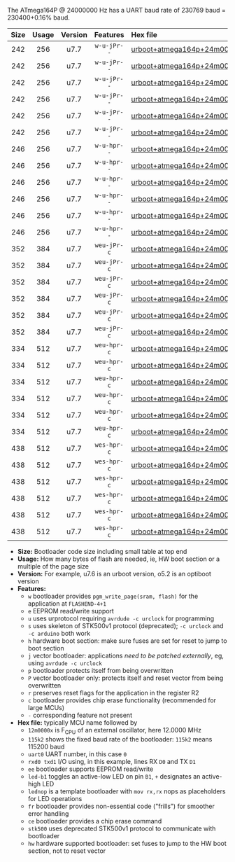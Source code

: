 The ATmega164P @ 24000000 Hz has a UART baud rate of 230769 baud = 230400+0.16% baud.

|Size|Usage|Version|Features|Hex file|
|:-:|:-:|:-:|:-:|:--|
|242|256|u7.7|`w-u-jPr--`|[urboot+atmega164p+24m0000x++230k4_uart0_rxd0_txd1_led+b0.hex](https://raw.githubusercontent.com/stefanrueger/urboot.hex/main/mcus/atmega164p/external_oscillator/fcpu+24m0000_Hz/br++230k4_bps/urboot+atmega164p+24m0000x++230k4_uart0_rxd0_txd1_led+b0.hex)|
|242|256|u7.7|`w-u-jPr--`|[urboot+atmega164p+24m0000x++230k4_uart0_rxd0_txd1_led+b7.hex](https://raw.githubusercontent.com/stefanrueger/urboot.hex/main/mcus/atmega164p/external_oscillator/fcpu+24m0000_Hz/br++230k4_bps/urboot+atmega164p+24m0000x++230k4_uart0_rxd0_txd1_led+b7.hex)|
|242|256|u7.7|`w-u-jPr--`|[urboot+atmega164p+24m0000x++230k4_uart0_rxd0_txd1_lednop.hex](https://raw.githubusercontent.com/stefanrueger/urboot.hex/main/mcus/atmega164p/external_oscillator/fcpu+24m0000_Hz/br++230k4_bps/urboot+atmega164p+24m0000x++230k4_uart0_rxd0_txd1_lednop.hex)|
|242|256|u7.7|`w-u-jPr--`|[urboot+atmega164p+24m0000x++230k4_uart1_rxd2_txd3_led+b0.hex](https://raw.githubusercontent.com/stefanrueger/urboot.hex/main/mcus/atmega164p/external_oscillator/fcpu+24m0000_Hz/br++230k4_bps/urboot+atmega164p+24m0000x++230k4_uart1_rxd2_txd3_led+b0.hex)|
|242|256|u7.7|`w-u-jPr--`|[urboot+atmega164p+24m0000x++230k4_uart1_rxd2_txd3_led+b7.hex](https://raw.githubusercontent.com/stefanrueger/urboot.hex/main/mcus/atmega164p/external_oscillator/fcpu+24m0000_Hz/br++230k4_bps/urboot+atmega164p+24m0000x++230k4_uart1_rxd2_txd3_led+b7.hex)|
|242|256|u7.7|`w-u-jPr--`|[urboot+atmega164p+24m0000x++230k4_uart1_rxd2_txd3_lednop.hex](https://raw.githubusercontent.com/stefanrueger/urboot.hex/main/mcus/atmega164p/external_oscillator/fcpu+24m0000_Hz/br++230k4_bps/urboot+atmega164p+24m0000x++230k4_uart1_rxd2_txd3_lednop.hex)|
|246|256|u7.7|`w-u-hpr--`|[urboot+atmega164p+24m0000x++230k4_uart0_rxd0_txd1_led+b0_fr_hw.hex](https://raw.githubusercontent.com/stefanrueger/urboot.hex/main/mcus/atmega164p/external_oscillator/fcpu+24m0000_Hz/br++230k4_bps/urboot+atmega164p+24m0000x++230k4_uart0_rxd0_txd1_led+b0_fr_hw.hex)|
|246|256|u7.7|`w-u-hpr--`|[urboot+atmega164p+24m0000x++230k4_uart0_rxd0_txd1_led+b7_fr_hw.hex](https://raw.githubusercontent.com/stefanrueger/urboot.hex/main/mcus/atmega164p/external_oscillator/fcpu+24m0000_Hz/br++230k4_bps/urboot+atmega164p+24m0000x++230k4_uart0_rxd0_txd1_led+b7_fr_hw.hex)|
|246|256|u7.7|`w-u-hpr--`|[urboot+atmega164p+24m0000x++230k4_uart0_rxd0_txd1_lednop_fr_hw.hex](https://raw.githubusercontent.com/stefanrueger/urboot.hex/main/mcus/atmega164p/external_oscillator/fcpu+24m0000_Hz/br++230k4_bps/urboot+atmega164p+24m0000x++230k4_uart0_rxd0_txd1_lednop_fr_hw.hex)|
|246|256|u7.7|`w-u-hpr--`|[urboot+atmega164p+24m0000x++230k4_uart1_rxd2_txd3_led+b0_fr_hw.hex](https://raw.githubusercontent.com/stefanrueger/urboot.hex/main/mcus/atmega164p/external_oscillator/fcpu+24m0000_Hz/br++230k4_bps/urboot+atmega164p+24m0000x++230k4_uart1_rxd2_txd3_led+b0_fr_hw.hex)|
|246|256|u7.7|`w-u-hpr--`|[urboot+atmega164p+24m0000x++230k4_uart1_rxd2_txd3_led+b7_fr_hw.hex](https://raw.githubusercontent.com/stefanrueger/urboot.hex/main/mcus/atmega164p/external_oscillator/fcpu+24m0000_Hz/br++230k4_bps/urboot+atmega164p+24m0000x++230k4_uart1_rxd2_txd3_led+b7_fr_hw.hex)|
|246|256|u7.7|`w-u-hpr--`|[urboot+atmega164p+24m0000x++230k4_uart1_rxd2_txd3_lednop_fr_hw.hex](https://raw.githubusercontent.com/stefanrueger/urboot.hex/main/mcus/atmega164p/external_oscillator/fcpu+24m0000_Hz/br++230k4_bps/urboot+atmega164p+24m0000x++230k4_uart1_rxd2_txd3_lednop_fr_hw.hex)|
|352|384|u7.7|`weu-jPr-c`|[urboot+atmega164p+24m0000x++230k4_uart0_rxd0_txd1_ee_led+b0_fr_ce.hex](https://raw.githubusercontent.com/stefanrueger/urboot.hex/main/mcus/atmega164p/external_oscillator/fcpu+24m0000_Hz/br++230k4_bps/urboot+atmega164p+24m0000x++230k4_uart0_rxd0_txd1_ee_led+b0_fr_ce.hex)|
|352|384|u7.7|`weu-jPr-c`|[urboot+atmega164p+24m0000x++230k4_uart0_rxd0_txd1_ee_led+b7_fr_ce.hex](https://raw.githubusercontent.com/stefanrueger/urboot.hex/main/mcus/atmega164p/external_oscillator/fcpu+24m0000_Hz/br++230k4_bps/urboot+atmega164p+24m0000x++230k4_uart0_rxd0_txd1_ee_led+b7_fr_ce.hex)|
|352|384|u7.7|`weu-jPr-c`|[urboot+atmega164p+24m0000x++230k4_uart0_rxd0_txd1_ee_lednop_fr_ce.hex](https://raw.githubusercontent.com/stefanrueger/urboot.hex/main/mcus/atmega164p/external_oscillator/fcpu+24m0000_Hz/br++230k4_bps/urboot+atmega164p+24m0000x++230k4_uart0_rxd0_txd1_ee_lednop_fr_ce.hex)|
|352|384|u7.7|`weu-jPr-c`|[urboot+atmega164p+24m0000x++230k4_uart1_rxd2_txd3_ee_led+b0_fr_ce.hex](https://raw.githubusercontent.com/stefanrueger/urboot.hex/main/mcus/atmega164p/external_oscillator/fcpu+24m0000_Hz/br++230k4_bps/urboot+atmega164p+24m0000x++230k4_uart1_rxd2_txd3_ee_led+b0_fr_ce.hex)|
|352|384|u7.7|`weu-jPr-c`|[urboot+atmega164p+24m0000x++230k4_uart1_rxd2_txd3_ee_led+b7_fr_ce.hex](https://raw.githubusercontent.com/stefanrueger/urboot.hex/main/mcus/atmega164p/external_oscillator/fcpu+24m0000_Hz/br++230k4_bps/urboot+atmega164p+24m0000x++230k4_uart1_rxd2_txd3_ee_led+b7_fr_ce.hex)|
|352|384|u7.7|`weu-jPr-c`|[urboot+atmega164p+24m0000x++230k4_uart1_rxd2_txd3_ee_lednop_fr_ce.hex](https://raw.githubusercontent.com/stefanrueger/urboot.hex/main/mcus/atmega164p/external_oscillator/fcpu+24m0000_Hz/br++230k4_bps/urboot+atmega164p+24m0000x++230k4_uart1_rxd2_txd3_ee_lednop_fr_ce.hex)|
|334|512|u7.7|`weu-hpr-c`|[urboot+atmega164p+24m0000x++230k4_uart0_rxd0_txd1_ee_led+b0_fr_ce_hw.hex](https://raw.githubusercontent.com/stefanrueger/urboot.hex/main/mcus/atmega164p/external_oscillator/fcpu+24m0000_Hz/br++230k4_bps/urboot+atmega164p+24m0000x++230k4_uart0_rxd0_txd1_ee_led+b0_fr_ce_hw.hex)|
|334|512|u7.7|`weu-hpr-c`|[urboot+atmega164p+24m0000x++230k4_uart0_rxd0_txd1_ee_led+b7_fr_ce_hw.hex](https://raw.githubusercontent.com/stefanrueger/urboot.hex/main/mcus/atmega164p/external_oscillator/fcpu+24m0000_Hz/br++230k4_bps/urboot+atmega164p+24m0000x++230k4_uart0_rxd0_txd1_ee_led+b7_fr_ce_hw.hex)|
|334|512|u7.7|`weu-hpr-c`|[urboot+atmega164p+24m0000x++230k4_uart0_rxd0_txd1_ee_lednop_fr_ce_hw.hex](https://raw.githubusercontent.com/stefanrueger/urboot.hex/main/mcus/atmega164p/external_oscillator/fcpu+24m0000_Hz/br++230k4_bps/urboot+atmega164p+24m0000x++230k4_uart0_rxd0_txd1_ee_lednop_fr_ce_hw.hex)|
|334|512|u7.7|`weu-hpr-c`|[urboot+atmega164p+24m0000x++230k4_uart1_rxd2_txd3_ee_led+b0_fr_ce_hw.hex](https://raw.githubusercontent.com/stefanrueger/urboot.hex/main/mcus/atmega164p/external_oscillator/fcpu+24m0000_Hz/br++230k4_bps/urboot+atmega164p+24m0000x++230k4_uart1_rxd2_txd3_ee_led+b0_fr_ce_hw.hex)|
|334|512|u7.7|`weu-hpr-c`|[urboot+atmega164p+24m0000x++230k4_uart1_rxd2_txd3_ee_led+b7_fr_ce_hw.hex](https://raw.githubusercontent.com/stefanrueger/urboot.hex/main/mcus/atmega164p/external_oscillator/fcpu+24m0000_Hz/br++230k4_bps/urboot+atmega164p+24m0000x++230k4_uart1_rxd2_txd3_ee_led+b7_fr_ce_hw.hex)|
|334|512|u7.7|`weu-hpr-c`|[urboot+atmega164p+24m0000x++230k4_uart1_rxd2_txd3_ee_lednop_fr_ce_hw.hex](https://raw.githubusercontent.com/stefanrueger/urboot.hex/main/mcus/atmega164p/external_oscillator/fcpu+24m0000_Hz/br++230k4_bps/urboot+atmega164p+24m0000x++230k4_uart1_rxd2_txd3_ee_lednop_fr_ce_hw.hex)|
|438|512|u7.7|`wes-hpr-c`|[urboot+atmega164p+24m0000x++230k4_uart0_rxd0_txd1_ee_led+b0_fr_ce_stk500_hw.hex](https://raw.githubusercontent.com/stefanrueger/urboot.hex/main/mcus/atmega164p/external_oscillator/fcpu+24m0000_Hz/br++230k4_bps/urboot+atmega164p+24m0000x++230k4_uart0_rxd0_txd1_ee_led+b0_fr_ce_stk500_hw.hex)|
|438|512|u7.7|`wes-hpr-c`|[urboot+atmega164p+24m0000x++230k4_uart0_rxd0_txd1_ee_led+b7_fr_ce_stk500_hw.hex](https://raw.githubusercontent.com/stefanrueger/urboot.hex/main/mcus/atmega164p/external_oscillator/fcpu+24m0000_Hz/br++230k4_bps/urboot+atmega164p+24m0000x++230k4_uart0_rxd0_txd1_ee_led+b7_fr_ce_stk500_hw.hex)|
|438|512|u7.7|`wes-hpr-c`|[urboot+atmega164p+24m0000x++230k4_uart0_rxd0_txd1_ee_lednop_fr_ce_stk500_hw.hex](https://raw.githubusercontent.com/stefanrueger/urboot.hex/main/mcus/atmega164p/external_oscillator/fcpu+24m0000_Hz/br++230k4_bps/urboot+atmega164p+24m0000x++230k4_uart0_rxd0_txd1_ee_lednop_fr_ce_stk500_hw.hex)|
|438|512|u7.7|`wes-hpr-c`|[urboot+atmega164p+24m0000x++230k4_uart1_rxd2_txd3_ee_led+b0_fr_ce_stk500_hw.hex](https://raw.githubusercontent.com/stefanrueger/urboot.hex/main/mcus/atmega164p/external_oscillator/fcpu+24m0000_Hz/br++230k4_bps/urboot+atmega164p+24m0000x++230k4_uart1_rxd2_txd3_ee_led+b0_fr_ce_stk500_hw.hex)|
|438|512|u7.7|`wes-hpr-c`|[urboot+atmega164p+24m0000x++230k4_uart1_rxd2_txd3_ee_led+b7_fr_ce_stk500_hw.hex](https://raw.githubusercontent.com/stefanrueger/urboot.hex/main/mcus/atmega164p/external_oscillator/fcpu+24m0000_Hz/br++230k4_bps/urboot+atmega164p+24m0000x++230k4_uart1_rxd2_txd3_ee_led+b7_fr_ce_stk500_hw.hex)|
|438|512|u7.7|`wes-hpr-c`|[urboot+atmega164p+24m0000x++230k4_uart1_rxd2_txd3_ee_lednop_fr_ce_stk500_hw.hex](https://raw.githubusercontent.com/stefanrueger/urboot.hex/main/mcus/atmega164p/external_oscillator/fcpu+24m0000_Hz/br++230k4_bps/urboot+atmega164p+24m0000x++230k4_uart1_rxd2_txd3_ee_lednop_fr_ce_stk500_hw.hex)|

- **Size:** Bootloader code size including small table at top end
- **Usage:** How many bytes of flash are needed, ie, HW boot section or a multiple of the page size
- **Version:** For example, u7.6 is an urboot version, o5.2 is an optiboot version
- **Features:**
  + `w` bootloader provides `pgm_write_page(sram, flash)` for the application at `FLASHEND-4+1`
  + `e` EEPROM read/write support
  + `u` uses urprotocol requiring `avrdude -c urclock` for programming
  + `s` uses skeleton of STK500v1 protocol (deprecated); `-c urclock` and `-c arduino` both work
  + `h` hardware boot section: make sure fuses are set for reset to jump to boot section
  + `j` vector bootloader: applications *need to be patched externally*, eg, using `avrdude -c urclock`
  + `p` bootloader protects itself from being overwritten
  + `P` vector bootloader only: protects itself and reset vector from being overwritten
  + `r` preserves reset flags for the application in the register R2
  + `c` bootloader provides chip erase functionality (recommended for large MCUs)
  + `-` corresponding feature not present
- **Hex file:** typically MCU name followed by
  + `12m0000x` is F<sub>CPU</sub> of an external oscillator, here 12.0000 MHz
  + `115k2` shows the fixed baud rate of the bootloader: `115k2` means 115200 baud
  + `uart0` UART number, in this case `0`
  + `rxd0 txd1` I/O using, in this example, lines RX `D0` and TX `D1`
  + `ee` bootloader supports EEPROM read/write
  + `led-b1` toggles an active-low LED on pin `B1`, `+` designates an active-high LED
  + `lednop` is a template bootloader with `mov rx,rx` nops as placeholders for LED operations
  + `fr` bootloader provides non-essential code ("frills") for smoother error handling
  + `ce` bootloader provides a chip erase command
  + `stk500` uses deprecated STK500v1 protocol to communicate with bootloader
  + `hw` hardware supported bootloader: set fuses to jump to the HW boot section, not to reset vector
